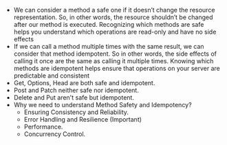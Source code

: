 - We can consider a method a safe one if it doesn’t change the resource representation. So, in other words, the resource shouldn’t be changed after our method is executed. Recognizing which methods are safe helps you understand which operations are read-only and have no side effects
- If we can call a method multiple times with the same result, we can consider that method idempotent. So in other words, the side effects of calling it once are the same as calling it multiple times. Knowing which methods are idempotent helps ensure that operations on your server are predictable and consistent
- Get, Options, Head are both safe and idempotent.
- Post and Patch neither safe nor idempotent.
- Delete and Put aren't safe but idempotent.
- Why we need to understand Method Safety and Idempotency?
    - Ensuring Consistency and Reliability.
    - Error Handling and Resilience (Important)
    - Performance.
    - Concurrency Control.

